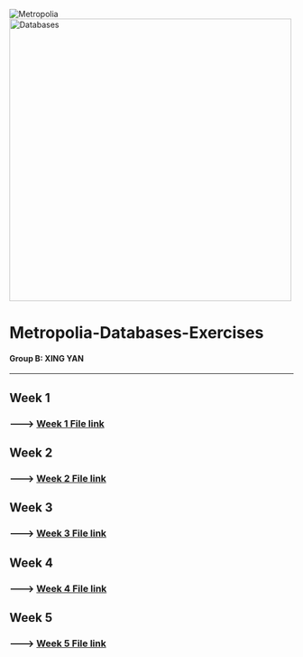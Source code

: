 ![Metropolia](https://cookie-cdn.cookiepro.com/logos/4167d0b9-598c-4c19-adcb-dbf31e3c74f0/18d85870-9dc6-4362-a7b0-3772a78cc17f/a4fd611e-5ca6-427b-a86d-f6bd35128c2d/metropolia_logo.png)
<img src="https://mariadb.org/wp-content/themes/twentynineteen-child/icons/mariadb_org_rgb_h.svg" alt="Databases" width="500">
# Metropolia-Databases-Exercises
#### Group B: XING YAN
***
## Week 1
### ---> [Week 1 File link](https://github.com/gabrielyanxing/Metropolia_Database_XingYan/blob/master/Week1.md)
## Week 2
### ---> [Week 2 File link](https://github.com/gabrielyanxing/Metropolia_Database_XingYan/blob/master/Week2.md)
## Week 3
### ---> [Week 3 File link](https://github.com/gabrielyanxing/Metropolia_Database_XingYan/blob/master/Week3.md)
## Week 4
### ---> [Week 4 File link](https://github.com/gabrielyanxing/Metropolia_Database_XingYan/blob/master/Week4.md)
## Week 5
### ---> [Week 5 File link](https://github.com/gabrielyanxing/Metropolia_Database_XingYan/blob/master/Week5.md)

